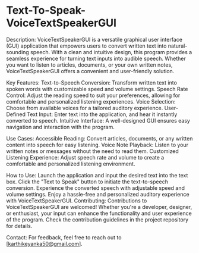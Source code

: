 # Text-To-Speak-VoiceTextSpeakerGUI
Description:
VoiceTextSpeakerGUI is a versatile graphical user interface (GUI) application that empowers users to convert written text into natural-sounding speech. With a clean and intuitive design, this program provides a seamless experience for turning text inputs into audible speech. Whether you want to listen to articles, documents, or your own written notes, VoiceTextSpeakerGUI offers a convenient and user-friendly solution.


Key Features:
Text-to-Speech Conversion: Transform written text into spoken words with customizable speed and volume settings.
Speech Rate Control: Adjust the reading speed to suit your preferences, allowing for comfortable and personalized listening experiences.
Voice Selection: Choose from available voices for a tailored auditory experience.
User-Defined Text Input: Enter text into the application, and hear it instantly converted to speech.
Intuitive Interface: A well-designed GUI ensures easy navigation and interaction with the program.


Use Cases:
Accessible Reading: Convert articles, documents, or any written content into speech for easy listening.
Voice Note Playback: Listen to your written notes or messages without the need to read them.
Customized Listening Experience: Adjust speech rate and volume to create a comfortable and personalized listening environment.



How to Use:
Launch the application and input the desired text into the text box.
Click the "Text to Speak" button to initiate the text-to-speech conversion.
Experience the converted speech with adjustable speed and volume settings.
Enjoy a hassle-free and personalized auditory experience with VoiceTextSpeakerGUI.
Contributing:
Contributions to VoiceTextSpeakerGUI are welcomed! Whether you're a developer, designer, or enthusiast, your input can enhance the functionality and user experience of the program. Check the contribution guidelines in the project repository for details.

Contact:
For feedback, feel free to reach out to [karthikeyanka50@gmail.com].
